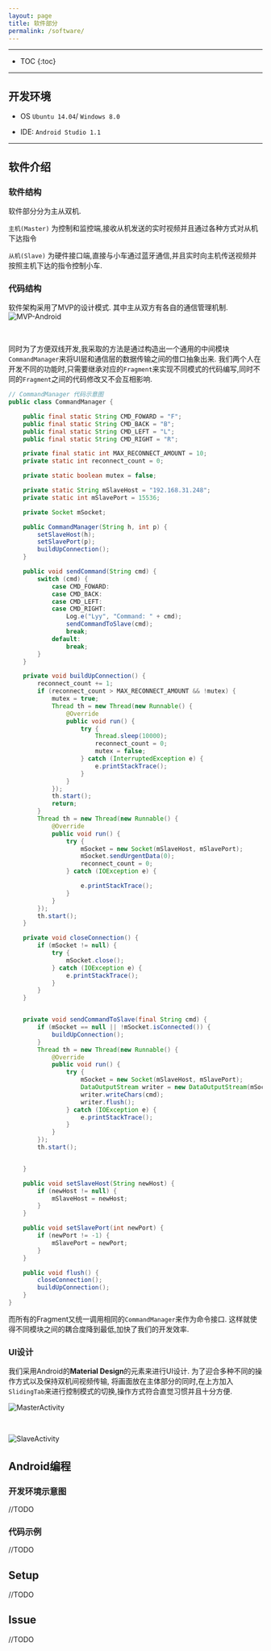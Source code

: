 ```yaml
---
layout: page
title: 软件部分
permalink: /software/
---
```

---

* TOC
{:toc}

---

## 开发环境

- OS `Ubuntu 14.04`/ `Windows 8.0`

- IDE: `Android Studio 1.1`

---

## 软件介绍

### 软件结构

软件部分分为主从双机.


`主机(Master)` 为控制和监控端,接收从机发送的实时视频并且通过各种方式对从机下达指令

`从机(Slave)` 为硬件接口端,直接与小车通过蓝牙通信,并且实时向主机传送视频并按照主机下达的指令控制小车.

### 代码结构

软件架构采用了MVP的设计模式. 其中主从双方有各自的通信管理机制.
![MVP-Android](/img/MVP-Android.png)

<br/>

同时为了方便双线开发,我采取的方法是通过构造出一个通用的中间模块`CommandManager`来将UI层和通信层的数据传输之间的借口抽象出来. 我们两个人在开发不同的功能时,只需要继承对应的`Fragment`来实现不同模式的代码编写,同时不同的`Fragment`之间的代码修改又不会互相影响.

```java
// CommandManager 代码示意图
public class CommandManager {

    public final static String CMD_FOWARD = "F";
    public final static String CMD_BACK = "B";
    public final static String CMD_LEFT = "L";
    public final static String CMD_RIGHT = "R";

    private final static int MAX_RECONNECT_AMOUNT = 10;
    private static int reconnect_count = 0;

    private static boolean mutex = false;

    private static String mSlaveHost = "192.168.31.248";
    private static int mSlavePort = 15536;

    private Socket mSocket;

    public CommandManager(String h, int p) {
        setSlaveHost(h);
        setSlavePort(p);
        buildUpConnection();
    }

    public void sendCommand(String cmd) {
        switch (cmd) {
            case CMD_FOWARD:
            case CMD_BACK:
            case CMD_LEFT:
            case CMD_RIGHT:
                Log.e("Lyy", "Command: " + cmd);
                sendCommandToSlave(cmd);
                break;
            default:
                break;
        }
    }

    private void buildUpConnection() {
        reconnect_count += 1;
        if (reconnect_count > MAX_RECONNECT_AMOUNT && !mutex) {
            mutex = true;
            Thread th = new Thread(new Runnable() {
                @Override
                public void run() {
                    try {
                        Thread.sleep(10000);
                        reconnect_count = 0;
                        mutex = false;
                    } catch (InterruptedException e) {
                        e.printStackTrace();
                    }
                }
            });
            th.start();
            return;
        }
        Thread th = new Thread(new Runnable() {
            @Override
            public void run() {
                try {
                    mSocket = new Socket(mSlaveHost, mSlavePort);
                    mSocket.sendUrgentData(0);
                    reconnect_count = 0;
                } catch (IOException e) {

                    e.printStackTrace();
                }
            }
        });
        th.start();
    }

    private void closeConnection() {
        if (mSocket != null) {
            try {
                mSocket.close();
            } catch (IOException e) {
                e.printStackTrace();
            }
        }
    }


    private void sendCommandToSlave(final String cmd) {
        if (mSocket == null || !mSocket.isConnected()) {
            buildUpConnection();
        }
        Thread th = new Thread(new Runnable() {
            @Override
            public void run() {
                try {
                    mSocket = new Socket(mSlaveHost, mSlavePort);
                    DataOutputStream writer = new DataOutputStream(mSocket.getOutputStream());
                    writer.writeChars(cmd);
                    writer.flush();
                } catch (IOException e) {
                    e.printStackTrace();
                }
            }
        });
        th.start();


    }

    public void setSlaveHost(String newHost) {
        if (newHost != null) {
            mSlaveHost = newHost;
        }
    }

    public void setSlavePort(int newPort) {
        if (newPort != -1) {
            mSlavePort = newPort;
        }
    }

    public void flush() {
        closeConnection();
        buildUpConnection();
    }
}
```

而所有的Fragment又统一调用相同的`CommandManager`来作为命令接口. 这样就使得不同模块之间的耦合度降到最低,加快了我们的开发效率.

### UI设计


我们采用Android的**Material Design**的元素来进行UI设计. 为了迎合多种不同的操作方式以及保持双机间视频传输, 将画面放在主体部分的同时,在上方加入`SlidingTab`来进行控制模式的切换,操作方式符合直觉习惯并且十分方便.

![MasterActivity](/img/MasterActivity_Normal.jpg)

<br/>

![SlaveActivity](/img/SlaveActivity_Capturing.jpg)

## Android编程

### 开发环境示意图
//TODO

### 代码示例
//TODO

## Setup
//TODO


## Issue
//TODO

